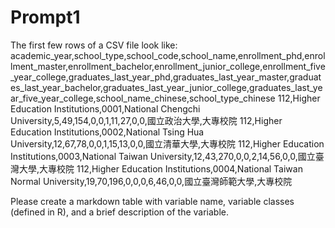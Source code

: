 # Prompt1

The first few rows of a CSV file look like:
academic_year,school_type,school_code,school_name,enrollment_phd,enrollment_master,enrollment_bachelor,enrollment_junior_college,enrollment_five_year_college,graduates_last_year_phd,graduates_last_year_master,graduates_last_year_bachelor,graduates_last_year_junior_college,graduates_last_year_five_year_college,school_name_chinese,school_type_chinese
112,Higher Education Institutions,0001,National Chengchi University,5,49,154,0,0,1,11,27,0,0,國立政治大學,大專校院
112,Higher Education Institutions,0002,National Tsing Hua University,12,67,78,0,0,1,15,13,0,0,國立清華大學,大專校院
112,Higher Education Institutions,0003,National Taiwan University,12,43,270,0,0,2,14,56,0,0,國立臺灣大學,大專校院
112,Higher Education Institutions,0004,National Taiwan Normal University,19,70,196,0,0,0,6,46,0,0,國立臺灣師範大學,大專校院

Please create a markdown table with variable name, variable classes (defined in R), and a brief description of the variable.
